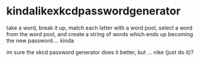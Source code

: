 # kindalikexkcdpasswordgenerator
take a word, break it up, match each letter with a word pool, select a word from the word pool, and create a string of words which ends up becoming the new password.... kinda

im sure the xkcd password generator does it better, but ... nike (just do it)?
